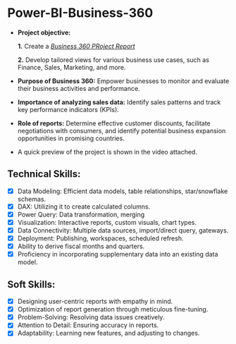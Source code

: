 # Power-BI-Business-360

- **Project objective:** 

    **1.** Create a _[Business 360 PRoject Report](https://app.powerbi.com/view?r=eyJrIjoiNDNlMWZjZDEtMGYzMC00OTc3LTllYTktM2E0NDA5Mjg3MDgwIiwidCI6ImM2ZTU0OWIzLTVmNDUtNDAzMi1hYWU5LWQ0MjQ0ZGM1YjJjNCJ9)_

    **2.** Develop tailored views for various business use cases, such as Finance, Sales, Marketing, and more.

- **Purpose of Business 360:** Empower businesses to monitor and evaluate their business activities and performance.

- **Importance of analyzing sales data:** Identify sales patterns and track key performance indicators (KPIs).

- **Role of reports:** Determine effective customer discounts, facilitate negotiations with consumers, and identify potential business expansion opportunities in promising countries.

- A quick preview of the project is shown in the video attached.
  
  
## Technical Skills:
- [x]	Data Modeling: Efficient data models, table relationships, star/snowflake schemas.
- [x]	DAX: Utilizing it to create calculated columns.
- [x]	Power Query: Data transformation, merging
- [x]	Visualization: Interactive reports, custom visuals, chart types.
- [x]	Data Connectivity: Multiple data sources, import/direct query, gateways.
- [x]	Deployment: Publishing, workspaces, scheduled refresh.
- [x]	Ability to derive fiscal months and quarters.
- [x]	Proficiency in incorporating supplementary data into an existing data model.

## Soft Skills:
- [x]	Designing user-centric reports with empathy in mind.
- [x]	Optimization of report generation through meticulous fine-tuning.
- [x]	Problem-Solving: Resolving data issues creatively.
- [x]	Attention to Detail: Ensuring accuracy in reports.
- [x]	Adaptability: Learning new features, and adjusting to changes.
